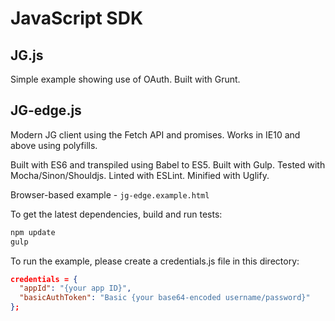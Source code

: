 JavaScript SDK
==============


JG.js
-----

Simple example showing use of OAuth.
Built with Grunt.


JG-edge.js
----------

Modern JG client using the Fetch API and promises.
Works in IE10 and above using polyfills.

Built with ES6 and transpiled using Babel to ES5.
Built with Gulp. Tested with Mocha/Sinon/Shouldjs. Linted with ESLint. Minified with Uglify.

Browser-based example - ```jg-edge.example.html```

To get the latest dependencies, build and run tests:

```bash
npm update
gulp
```

To run the example, please create a credentials.js file in this directory:

```json
credentials = {
  "appId": "{your app ID}",
  "basicAuthToken": "Basic {your base64-encoded username/password}"
};
```
